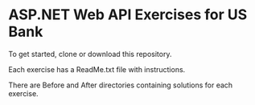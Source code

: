 # ASP.NET Web API Exercises for US Bank

To get started, clone or download this repository.

Each exercise has a ReadMe.txt file with instructions.

There are Before and After directories containing solutions for each exercise.
